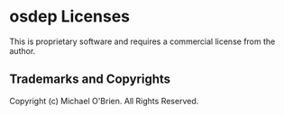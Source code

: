 osdep Licenses
===

This is proprietary software and requires a commercial license from the author.

Trademarks and Copyrights
---
Copyright (c) Michael O'Brien. All Rights Reserved.
